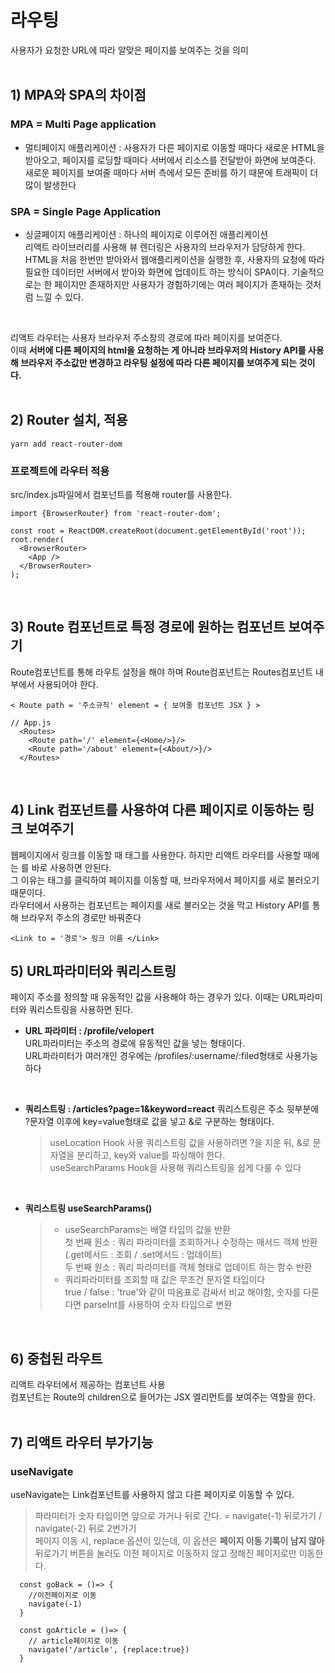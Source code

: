 # 라우팅<br>
사용자가 요청한 URL에 따라 알맞은 페이지를 보여주는 것을 의미<br>
<br>

## 1) MPA와 SPA의 차이점<br>
### MPA = Multi Page application<br>
- 멀티페이지 애플리케이션 : 사용자가 다른 페이지로 이동할 때마다 새로운 HTML을 받아오고, 페이지를 로딩할 때마다 서버에서 리소스를 전달받아 화면에 보여준다. 새로운 페이지를 보여줄 때마다 서버 측에서 모든 준비를 하기 때문에 트래픽이 더 많이 발생한다<br>
### SPA = Single Page Application <br>
- 싱글페이지 애플리케이션 : 하나의 페이지로 이루어진 애플리케이션<br>
리액트 라이브러리를 사용해 뷰 렌더링은 사용자의 브라우저가 담당하게 한다. HTML을 처음 한번만 받아와서 웹애플리케이션을 실행한 후, 사용자의 요청에 따라 필요한 데이터만 서버에서 받아와 화면에 업데이트 하는 방식이 SPA이다. 기술적으로는 한 페이지만 존재하지만 사용자가 경험하기에는 여러 페이지가 존재하는 것처럼 느낄 수 있다.<br>
<br>

리액트 라우터는 사용자 브라우저 주소창의 경로에 따라 페이지를 보여준다.<br>
이때 **서버에 다른 페이지의 html을 요청하는 게 아니라 브라우저의 History API를 사용해 브라우저 주소값만 변경하고 라우팅 설정에 따라 다른 페이지를 보여주게 되는 것이다.** <br>
<br>

## 2) Router 설치, 적용<br>
```
yarn add react-router-dom
```
### 프로젝트에 라우터 적용<br>
src/index.js파일에서 <BrowserRouter>컴포넌트를 적용해 router를 사용한다. <br>

```
import {BrowserRouter} from 'react-router-dom';

const root = ReactDOM.createRoot(document.getElementById('root'));
root.render(
  <BrowserRouter>
    <App />
  </BrowserRouter>
);
```
<br>

## 3) Route 컴포넌트로 특정 경로에 원하는 컴포넌트 보여주기 <br>
Route컴포넌트를 통해 라우트 설정을 해야 하며 Route컴포넌트는 Routes컴포넌트 내부에서 사용되어야 한다.<br>
```
< Route path = '주소규칙' element = { 보여줄 컴포넌트 JSX } >

// App.js
  <Routes>
    <Route path='/' element={<Home/>}/>
    <Route path='/about' element={<About/>}/>
  </Routes>
```
<br>


## 4) Link 컴포넌트를 사용하여 다른 페이지로 이동하는 링크 보여주기<br>
웹페이지에서 링크를 이동할 때 <a>태그를 사용한다. 하지만 리액트 라우터를 사용할 때에는 <a>를 바로 사용하면 안된다.<br>
그 이유는 <a>태그를 클릭하여 페이지를 이동할 때, 브라우저에서 페이지를 새로 불러오기 때문이다.<br>
라우터에서 사용하는 <Link>컴포넌트는 페이지를 새로 불러오는 것을 막고 History API를 통해 브라우저 주소의 경로만 바꿔준다<br>
```
<Link to = '경로'> 링크 이름 </Link>
```

## 5) URL파라미터와 쿼리스트링<br>
페이지 주소를 정의할 때 유동적인 값을 사용해야 하는 경우가 있다. 이때는 URL파라미터와 쿼리스트링을 사용하면 된다. <br>
- **URL 파라미터 : /profile/velopert**<br>
  URL파라미터는 주소의 경로에 유동적인 값을 넣는 형태이다.<br> 
  URL파라미터가 여러개인 경우에는 /profiles/:username/:filed형태로 사용가능하다<br>
<br>

- **쿼리스트링 : /articles?page=1&keyword=react** 쿼리스트링은 주소 뒷부분에 ?문자열 이후에 key=value형태로 값을 넣고 &로 구분하는 형태이다.<br>
  > useLocation Hook 사용
  > 쿼리스트링 값을 사용하려면 ?을 지운 뒤, &로 문자열을 분리하고, key와 value를 파싱해야 한다.<br>
  > useSearchParams Hook을 사용해 쿼리스트링을 쉽게 다룰 수 있다<br>
<br>

- **쿼리스트링 useSearchParams()**<br>
  > - useSearchParams는 배열 타입의 값을 반환<br>
  >   첫 번째 원소 : 쿼리 파라미터를 조회하거나 수정하는 매서드 객체 반환(.get메서드 : 조회 / .set메서드 : 업데이트)<br>
  >   두 번째 원소 : 쿼리 파라미터를 객체 형태로 업데이트 하는 함수 반환<br>
  > - 쿼리파라미터를 조회할 때 값은 무조건 문자열 타입이다<br>
  >   true / false : 'true'와 같이 따옴표로 감싸서 비교 해야함, 숫자를 다룬다면 parseInt를 사용하여 숫자 타입으로 변환<br>
<br>

## 6) 중첩된 라우트
리액트 라우터에서 제공하는 <Outlet/> 컴포넌트 사용<br>
<Outlet>컴포넌트는 Route의 children으로 들어가는 JSX 엘리먼트를 보여주는 역할을 한다.<br>
<br>


## 7) 리액트 라우터 부가기능
### useNavigate<br>
useNavigate는 Link컴포넌트를 사용하지 않고 다른 페이지로 이동할 수 있다.
> 파라미터가 숫자 타입이면 앞으로 가거나 뒤로 간다. = navigate(-1) 뒤로가기 / navigate(-2) 뒤로 2번가기<br>
> 페이지 이동 시, replace 옵션이 있는데, 이 옵션은 **페이지 이동 기록이 남지 않아** 뒤로가기 버튼을 눌러도 이전 페이지로 이동하지 않고 정해진 페이지로만 이동한다. <br>
```
  const goBack = ()=> {
    //이전페이지로 이동
    navigate(-1)
  }

  const goArticle = ()=> {
    // article페이지로 이동
    navigate('/article', {replace:true})
  } 
```
